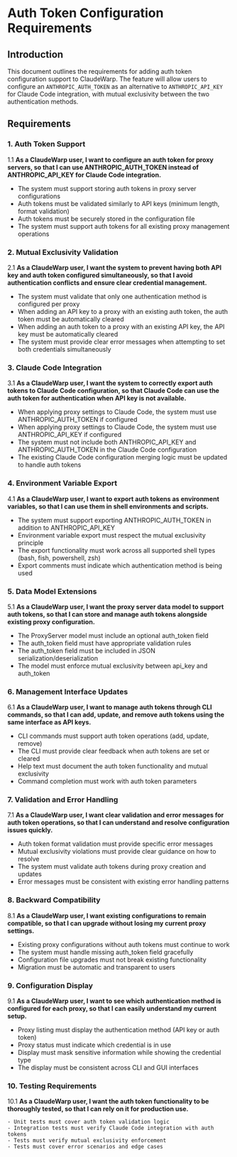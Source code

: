 # Auth Token Configuration Requirements

## Introduction

This document outlines the requirements for adding auth token configuration support to ClaudeWarp. The feature will allow users to configure an `ANTHROPIC_AUTH_TOKEN` as an alternative to `ANTHROPIC_API_KEY` for Claude Code integration, with mutual exclusivity between the two authentication methods.

## Requirements

### 1. Auth Token Support

1.1 **As a ClaudeWarp user, I want to configure an auth token for proxy servers, so that I can use ANTHROPIC_AUTH_TOKEN instead of ANTHROPIC_API_KEY for Claude Code integration.**

   - The system must support storing auth tokens in proxy server configurations
   - Auth tokens must be validated similarly to API keys (minimum length, format validation)
   - Auth tokens must be securely stored in the configuration file
   - The system must support auth tokens for all existing proxy management operations

### 2. Mutual Exclusivity Validation

2.1 **As a ClaudeWarp user, I want the system to prevent having both API key and auth token configured simultaneously, so that I avoid authentication conflicts and ensure clear credential management.**

   - The system must validate that only one authentication method is configured per proxy
   - When adding an API key to a proxy with an existing auth token, the auth token must be automatically cleared
   - When adding an auth token to a proxy with an existing API key, the API key must be automatically cleared
   - The system must provide clear error messages when attempting to set both credentials simultaneously

### 3. Claude Code Integration

3.1 **As a ClaudeWarp user, I want the system to correctly export auth tokens to Claude Code configuration, so that Claude Code can use the auth token for authentication when API key is not available.**

   - When applying proxy settings to Claude Code, the system must use ANTHROPIC_AUTH_TOKEN if configured
   - When applying proxy settings to Claude Code, the system must use ANTHROPIC_API_KEY if configured
   - The system must not include both ANTHROPIC_API_KEY and ANTHROPIC_AUTH_TOKEN in the Claude Code configuration
   - The existing Claude Code configuration merging logic must be updated to handle auth tokens

### 4. Environment Variable Export

4.1 **As a ClaudeWarp user, I want to export auth tokens as environment variables, so that I can use them in shell environments and scripts.**

   - The system must support exporting ANTHROPIC_AUTH_TOKEN in addition to ANTHROPIC_API_KEY
   - Environment variable export must respect the mutual exclusivity principle
   - The export functionality must work across all supported shell types (bash, fish, powershell, zsh)
   - Export comments must indicate which authentication method is being used

### 5. Data Model Extensions

5.1 **As a ClaudeWarp user, I want the proxy server data model to support auth tokens, so that I can store and manage auth tokens alongside existing proxy configuration.**

   - The ProxyServer model must include an optional auth_token field
   - The auth_token field must have appropriate validation rules
   - The auth_token field must be included in JSON serialization/deserialization
   - The model must enforce mutual exclusivity between api_key and auth_token

### 6. Management Interface Updates

6.1 **As a ClaudeWarp user, I want to manage auth tokens through CLI commands, so that I can add, update, and remove auth tokens using the same interface as API keys.**

   - CLI commands must support auth token operations (add, update, remove)
   - The CLI must provide clear feedback when auth tokens are set or cleared
   - Help text must document the auth token functionality and mutual exclusivity
   - Command completion must work with auth token parameters

### 7. Validation and Error Handling

7.1 **As a ClaudeWarp user, I want clear validation and error messages for auth token operations, so that I can understand and resolve configuration issues quickly.**

   - Auth token format validation must provide specific error messages
   - Mutual exclusivity violations must provide clear guidance on how to resolve
   - The system must validate auth tokens during proxy creation and updates
   - Error messages must be consistent with existing error handling patterns

### 8. Backward Compatibility

8.1 **As a ClaudeWarp user, I want existing configurations to remain compatible, so that I can upgrade without losing my current proxy settings.**

   - Existing proxy configurations without auth tokens must continue to work
   - The system must handle missing auth_token field gracefully
   - Configuration file upgrades must not break existing functionality
   - Migration must be automatic and transparent to users

### 9. Configuration Display

9.1 **As a ClaudeWarp user, I want to see which authentication method is configured for each proxy, so that I can easily understand my current setup.**

   - Proxy listing must display the authentication method (API key or auth token)
   - Proxy status must indicate which credential is in use
   - Display must mask sensitive information while showing the credential type
   - The display must be consistent across CLI and GUI interfaces

### 10. Testing Requirements

10.1 **As a ClaudeWarp user, I want the auth token functionality to be thoroughly tested, so that I can rely on it for production use.**

    - Unit tests must cover auth token validation logic
    - Integration tests must verify Claude Code integration with auth tokens
    - Tests must verify mutual exclusivity enforcement
    - Tests must cover error scenarios and edge cases